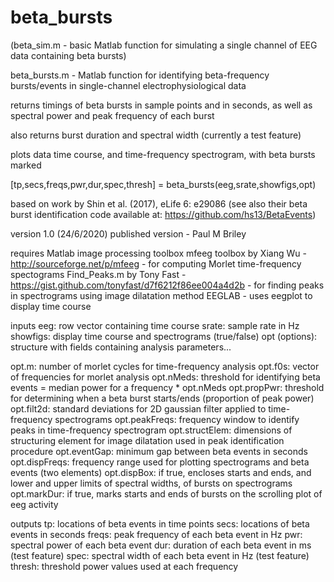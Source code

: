 # beta_bursts
(beta_sim.m - basic Matlab function for simulating a single channel of EEG data containing beta bursts)

beta_bursts.m - Matlab function for identifying beta-frequency bursts/events in single-channel electrophysiological data

returns timings of beta bursts in sample points and in seconds, as well as spectral power and peak frequency of each burst

also returns burst duration and spectral width (currently a test feature)

plots data time course, and time-frequency spectrogram, with beta bursts marked

[tp,secs,freqs,pwr,dur,spec,thresh] = beta_bursts(eeg,srate,showfigs,opt)

based on work by Shin et al. (2017), eLife 6: e29086
(see also their beta burst identification code available at: https://github.com/hs13/BetaEvents)

version 1.0 (24/6/2020)
published version - Paul M Briley

requires
Matlab image processing toolbox
mfeeg toolbox by Xiang Wu - http://sourceforge.net/p/mfeeg - for computing Morlet time-frequency spectograms
Find_Peaks.m by Tony Fast - https://gist.github.com/tonyfast/d7f6212f86ee004a4d2b - for finding peaks in spectrograms using image dilatation method
EEGLAB - uses eegplot to display time course

inputs
eeg: row vector containing time course
srate: sample rate in Hz
showfigs: display time course and spectrograms (true/false)
opt (options): structure with fields containing analysis parameters...

opt.m: number of morlet cycles for time-frequency analysis
opt.f0s: vector of frequencies for morlet analysis
opt.nMeds: threshold for identifying beta events = median power for a frequency * opt.nMeds
opt.propPwr: threshold for determining when a beta burst starts/ends (proportion of peak power) 
opt.filt2d: standard deviations for 2D gaussian filter applied to time-frequency spectrograms
opt.peakFreqs: frequency window to identify peaks in time-frequency spectrogram
opt.structElem: dimensions of structuring element for image dilatation used in peak identification procedure
opt.eventGap: minimum gap between beta events in seconds
opt.dispFreqs: frequency range used for plotting spectrograms and beta events (two elements)
opt.dispBox: if true, encloses starts and ends, and lower and upper limits of spectral widths, of bursts on spectrograms
opt.markDur: if true, marks starts and ends of bursts on the scrolling plot of eeg activity

outputs
tp: locations of beta events in time points
secs: locations of beta events in seconds
freqs: peak frequency of each beta event in Hz
pwr: spectral power of each beta event
dur: duration of each beta event in ms (test feature)
spec: spectral width of each beta event in Hz (test feature)
thresh: threshold power values used at each frequency
